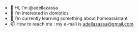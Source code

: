 - 👋 Hi, I’m @adellazassa
- 👀 I’m interested in domotics
- 🌱 I’m currently learning something about homeassistant
- 📫 How to reach me : my e-mail is adellazassa@gmail.com

<!---
adellazassa/adellazassa is a ✨ special ✨ repository because its `README.md` (this file) appears on your GitHub profile.
You can click the Preview link to take a look at your changes.
--->
